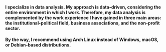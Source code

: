#### I specialize in data analysis. My approach is data-driven, considering the entire environment in which I work. Therefore, my data analysis is complemented by the work experience I have gained in three main areas: the institutional-political field, business associations, and the non-profit sector.  

#### By the way, I recommend using Arch Linux instead of Windows, macOS, or Debian-based distributions.
<!--
**mtubani/mtubani** is a ✨ _special_ ✨ repository because its `README.md` (this file) appears on your GitHub profile.

-->

